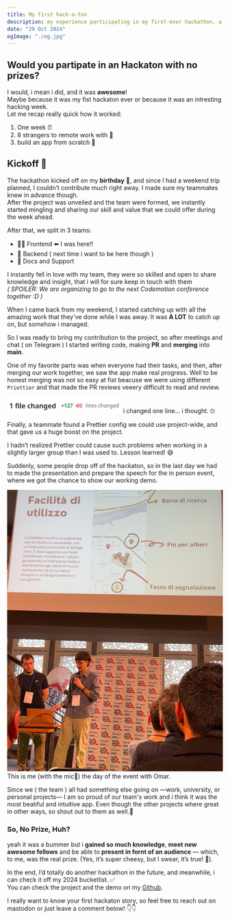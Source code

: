 ```yaml
---
title: My first hack-a-ton
description: my experience participating in my first-ever hackathon, a week-long, prize-free event that turned out to be an unforgettable adventure!
date: "29 Oct 2024"
ogImage: "./og.jpg"
---
```


## Would you partipate in an Hackaton with no prizes?

I would, i mean i did, and it was **awesome**!<br>
Maybe because it was my fist hackaton ever or because it was an intresting hacking week.<br>
Let me recap really quick how it worked:
  1. One week  ⏰
  2. 8 strangers to remote work with 👥
  3. build an app from scratch 🚀

## Kickoff 🎉

The hackathon kicked off on my **birthday** 🎂, and since I had a weekend trip planned, I couldn’t contribute much right away. I made sure my teammates knew in advance though.<br>
After the project was unveiled and the team were formed, we instantly started mingling and sharing our skill and value that we could offer during the week ahead.


After that, we split in 3 teams:
- 👨‍💻 Frontend ⬅️ I was here!!
- 🔧 Backend ( next time i want to be here though )
- 📜 Docs and Support
    
I instantly fell in love with my team, they were so skilled and open to share knowledge and insight, that i will for sure keep in touch with them <br>*( SPOILER: We are organizing to go to the next Codemotion conference together :D )*

When I came back from my weekend, I started catching up with all the amazing work that they've done while I was away. It was **A LOT** to catch up on, but somehow i managed.

So I was ready to bring my contribution to the project, so after meetings and chat ( on Telegram ) I started writing code, making **PR** and **merging** into **main**.


One of my favorite parts was when everyone had their tasks, and then, after merging our work together, we saw the app make real progress.
Well to be honest merging was not so easy at fist beacuse we were using different `Priettier` and that made the PR reviews veeery difficult to read and review. 


![i changed one line, i thought](./diff_changes.png)
i changed one line... i thought. 🙄

Finally, a teammate found a Prettier config we could use project-wide, and that gave us a huge boost on the project.

I hadn’t realized Prettier could cause such problems when working in a slightly larger group than I was used to. Lesson learned! 😅

Suddenly, some people drop off of the hackaton, so in the last day we had to made the presentation and prepare the speech for the in person event, where we got the chance to show our working demo.

![Me speaking](./hackaton.jpg)
This is me (with the mic🎤) the day of the event with Omar.

Since we ( the team ) all had something else going on —work, university, or personal projects— I am so proud of our team's work and i think it was the most beatiful and intuitive app. Even though the other projects where great in other ways, so shout out to them as well.👏

### So, No Prize, Huh?
yeah it was a bummer but i **gained so much knowledge**, **meet new awesome fellows** and be able to **present in fornt of an audience** — which, to me, was the real prize. (Yes, it’s super cheesy, but I swear, it’s true! 🥲).

In the end,  I’d totally do another hackathon in the future, and meanwhile, i can check it off my 2024 bucketlist. ✅ <br>
You can check the project and the demo on my [Github](https://github.com/DavideBri/Botanica).


I really want to know your first hackaton story, so feel free to reach out on mastodon or just leave a comment below! 👇👇
